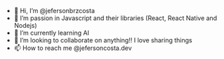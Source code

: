 - 👋 Hi, I’m @jefersonbrzcosta
- 👀 I’m passion in Javascript and their libraries (React, React Native and Nodejs)
- 🌱 I’m currently learning AI
- 💞️ I’m looking to collaborate on anything!! I love sharing things
- 📫 How to reach me @jefersoncosta.dev 


